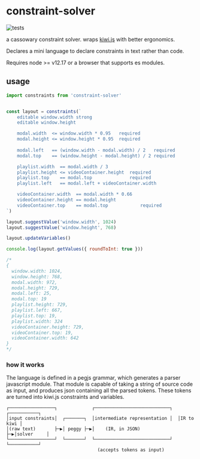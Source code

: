 # constraint-solver

![tests](https://github.com/mreinstein/constraint-solver/actions/workflows/main.yml/badge.svg)


a cassowary constraint solver. wraps [kiwi.js](https://www.npmjs.com/package/kiwi.js) with better ergonomics.

Declares a mini language to declare constraints in text rather than code.

Requires node >= v12.17 or a browser that supports es modules.


## usage

```javascript
import constraints from 'constraint-solver'


const layout = constraints(`
	editable window.width strong
	editable window.height

	modal.width  <= window.width * 0.95   required
	modal.height <= window.height * 0.95  required
	
	modal.left   == (window.width - modal.width) / 2   required
	modal.top    == (window.height - modal.height) / 2 required

	playlist.width  == modal.width / 3
	playlist.height <= videoContainer.height  required
	playlist.top    == modal.top              required
	playlist.left   == modal.left + videoContainer.width

	videoContainer.width  == modal.width * 0.66
	videoContainer.height == modal.height
	videoContainer.top    == modal.top            required
`)

layout.suggestValue('window.width', 1024)
layout.suggestValue('window.height', 768)

layout.updateVariables()

console.log(layout.getValues({ roundToInt: true }))

/*
{
  window.width: 1024,
  window.height: 768,
  modal.width: 972,
  modal.height: 729,
  modal.left: 25,
  modal.top: 19
  playlist.height: 729,
  playlist.left: 667,
  playlist.top: 19,
  playlist.width: 324
  videoContainer.height: 729,
  videoContainer.top: 19,
  videoContainer.width: 642
}
*/
```


### how it works

The language is defined in a pegjs grammar, which generates a parser javascript module. That module is 
capable of taking a string of source code as input, and produces json containing all the parsed tokens.
These tokens are turned into kiwi.js constraints and variables.

```
┌─────────────────┐             ┌────────────────────────────┐  ┌───────────┐
│input constraints│  ┌───────┐  │intermediate representation │  │IR to kiwi │
│(raw text)       ├─▶│ peggy ├─▶│    (IR, in JSON)           ├─▶│solver     │
└─────────────────┘  └───────┘  └────────────────────────────┘  └───────────┘
                                  (accepts tokens as input)
```
